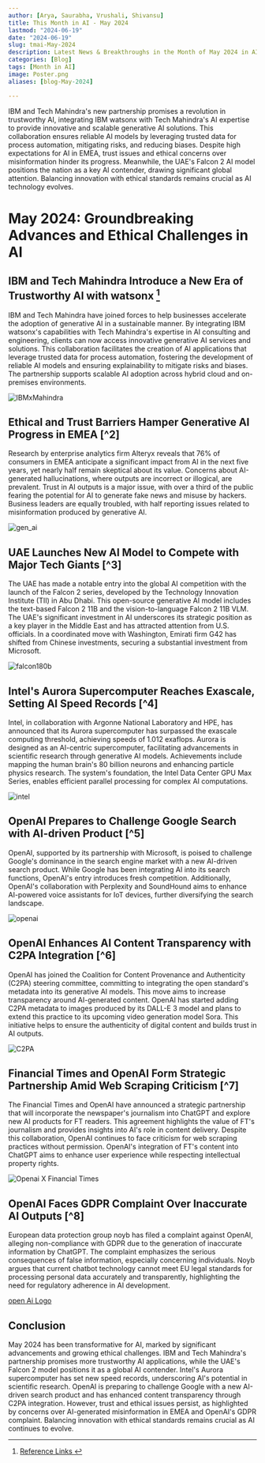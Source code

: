 ```yaml
---
author: [Arya, Saurabha, Vrushali, Shivansu]
title: This Month in AI - May 2024
lastmod: "2024-06-19"
date: "2024-06-19"
slug: tmai-May-2024
description: Latest News & Breakthroughs in the Month of May 2024 in AI.
categories: [Blog]
tags: [Month in AI]
image: Poster.png
aliases: [blog-May-2024]

---
```



IBM and Tech Mahindra's new partnership promises a revolution in trustworthy AI, integrating IBM watsonx with Tech Mahindra's AI expertise to provide innovative and scalable generative AI solutions. This collaboration ensures reliable AI models by leveraging trusted data for process automation, mitigating risks, and reducing biases. Despite high expectations for AI in EMEA, trust issues and ethical concerns over misinformation hinder its progress. Meanwhile, the UAE's Falcon 2 AI model positions the nation as a key AI contender, drawing significant global attention. Balancing innovation with ethical standards remains crucial as AI technology evolves.

# May 2024: Groundbreaking Advances and Ethical Challenges in AI

## IBM and Tech Mahindra Introduce a New Era of Trustworthy AI with watsonx [^1]
IBM and Tech Mahindra have joined forces to help businesses accelerate the adoption of generative AI in a sustainable manner. By integrating IBM watsonx's capabilities with Tech Mahindra's expertise in AI consulting and engineering, clients can now access innovative generative AI services and solutions. This collaboration facilitates the creation of AI applications that leverage trusted data for process automation, fostering the development of reliable AI models and ensuring explainability to mitigate risks and biases. The partnership supports scalable AI adoption across hybrid cloud and on-premises environments.

![IBMxMahindra](IBMxMahindra.jpg)


## Ethical and Trust Barriers Hamper Generative AI Progress in EMEA [^2]
Research by enterprise analytics firm Alteryx reveals that 76% of consumers in EMEA anticipate a significant impact from AI in the next five years, yet nearly half remain skeptical about its value. Concerns about AI-generated hallucinations, where outputs are incorrect or illogical, are prevalent. Trust in AI outputs is a major issue, with over a third of the public fearing the potential for AI to generate fake news and misuse by hackers. Business leaders are equally troubled, with half reporting issues related to misinformation produced by generative AI.

![gen_ai](gen_ai.jpg)


## UAE Launches New AI Model to Compete with Major Tech Giants [^3]
The UAE has made a notable entry into the global AI competition with the launch of the Falcon 2 series, developed by the Technology Innovation Institute (TII) in Abu Dhabi. This open-source generative AI model includes the text-based Falcon 2 11B and the vision-to-language Falcon 2 11B VLM. The UAE's significant investment in AI underscores its strategic position as a key player in the Middle East and has attracted attention from U.S. officials. In a coordinated move with Washington, Emirati firm G42 has shifted from Chinese investments, securing a substantial investment from Microsoft.

![falcon180b](falcon180b.jpg)

## Intel's Aurora Supercomputer Reaches Exascale, Setting AI Speed Records [^4]
Intel, in collaboration with Argonne National Laboratory and HPE, has announced that its Aurora supercomputer has surpassed the exascale computing threshold, achieving speeds of 1.012 exaflops. Aurora is designed as an AI-centric supercomputer, facilitating advancements in scientific research through generative AI models. Achievements include mapping the human brain's 80 billion neurons and enhancing particle physics research. The system's foundation, the Intel Data Center GPU Max Series, enables efficient parallel processing for complex AI computations.

![intel](intel.jpg)

## OpenAI Prepares to Challenge Google Search with AI-driven Product [^5]
OpenAI, supported by its partnership with Microsoft, is poised to challenge Google's dominance in the search engine market with a new AI-driven search product. While Google has been integrating AI into its search functions, OpenAI's entry introduces fresh competition. Additionally, OpenAI's collaboration with Perplexity and SoundHound aims to enhance AI-powered voice assistants for IoT devices, further diversifying the search landscape.

![openai](openai.png)

## OpenAI Enhances AI Content Transparency with C2PA Integration [^6]
OpenAI has joined the Coalition for Content Provenance and Authenticity (C2PA) steering committee, committing to integrating the open standard's metadata into its generative AI models. This move aims to increase transparency around AI-generated content. OpenAI has started adding C2PA metadata to images produced by its DALL-E 3 model and plans to extend this practice to its upcoming video generation model Sora. This initiative helps to ensure the authenticity of digital content and builds trust in AI outputs.

![C2PA](C2PA.jpg)

## Financial Times and OpenAI Form Strategic Partnership Amid Web Scraping Criticism [^7]
The Financial Times and OpenAI have announced a strategic partnership that will incorporate the newspaper's journalism into ChatGPT and explore new AI products for FT readers. This agreement highlights the value of FT's journalism and provides insights into AI's role in content delivery. Despite this collaboration, OpenAI continues to face criticism for web scraping practices without permission. OpenAI's integration of FT's content into ChatGPT aims to enhance user experience while respecting intellectual property rights.

![Openai X Financial Times](oopenai_x_FT.webp)

## OpenAI Faces GDPR Complaint Over Inaccurate AI Outputs [^8]
European data protection group noyb has filed a complaint against OpenAI, alleging non-compliance with GDPR due to the generation of inaccurate information by ChatGPT. The complaint emphasizes the serious consequences of false information, especially concerning individuals. Noyb argues that current chatbot technology cannot meet EU legal standards for processing personal data accurately and transparently, highlighting the need for regulatory adherence in AI development.

[open Ai Logo](openai.png)

## Conclusion
May 2024 has been transformative for AI, marked by significant advancements and growing ethical challenges. IBM and Tech Mahindra's partnership promises more trustworthy AI applications, while the UAE's Falcon 2 model positions it as a global AI contender. Intel's Aurora supercomputer has set new speed records, underscoring AI's potential in scientific research. OpenAI is preparing to challenge Google with a new AI-driven search product and has enhanced content transparency through C2PA integration. However, trust and ethical issues persist, as highlighted by concerns over AI-generated misinformation in EMEA and OpenAI's GDPR complaint. Balancing innovation with ethical standards remains crucial as AI continues to evolve.


[^1]:[Reference Links ](ttps://www.artificialintelligence-news.com/)
